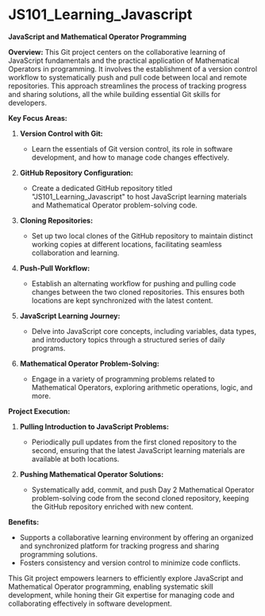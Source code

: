# JS101_Learning_Javascript
**JavaScript and Mathematical Operator Programming**

**Overview:**
This Git project centers on the collaborative learning of JavaScript fundamentals and the practical application of Mathematical Operators in programming. It involves the establishment of a version control workflow to systematically push and pull code between local and remote repositories. This approach streamlines the process of tracking progress and sharing solutions, all the while building essential Git skills for developers.

**Key Focus Areas:**

1. **Version Control with Git:**
   - Learn the essentials of Git version control, its role in software development, and how to manage code changes effectively.

2. **GitHub Repository Configuration:**
   - Create a dedicated GitHub repository titled "JS101_Learning_Javascript" to host JavaScript learning materials and Mathematical Operator problem-solving code.

3. **Cloning Repositories:**
   - Set up two local clones of the GitHub repository to maintain distinct working copies at different locations, facilitating seamless collaboration and learning.

4. **Push-Pull Workflow:**
   - Establish an alternating workflow for pushing and pulling code changes between the two cloned repositories. This ensures both locations are kept synchronized with the latest content.

5. **JavaScript Learning Journey:**
   - Delve into JavaScript core concepts, including variables, data types, and introductory topics through a structured series of daily programs.

6. **Mathematical Operator Problem-Solving:**
   - Engage in a variety of programming problems related to Mathematical Operators, exploring arithmetic operations, logic, and more.

**Project Execution:**
1. **Pulling Introduction to JavaScript Problems:**
   - Periodically pull updates from the first cloned repository to the second, ensuring that the latest JavaScript learning materials are available at both locations.

2. **Pushing Mathematical Operator Solutions:**
   - Systematically add, commit, and push Day 2 Mathematical Operator problem-solving code from the second cloned repository, keeping the GitHub repository enriched with new content.
     
**Benefits:**
- Supports a collaborative learning environment by offering an organized and synchronized platform for tracking progress and sharing programming solutions.
- Fosters consistency and version control to minimize code conflicts.

This Git project empowers learners to efficiently explore JavaScript and Mathematical Operator programming, enabling systematic skill development, while honing their Git expertise for managing code and collaborating effectively in software development.
